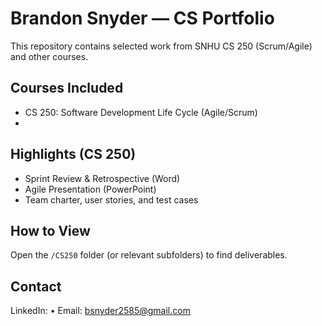 # Brandon Snyder — CS Portfolio

This repository contains selected work from SNHU CS 250 (Scrum/Agile) and other courses.

## Courses Included
- CS 250: Software Development Life Cycle (Agile/Scrum)
- 

## Highlights (CS 250)
- Sprint Review & Retrospective (Word)
- Agile Presentation (PowerPoint)
- Team charter, user stories, and test cases

## How to View
Open the `/CS250` folder (or relevant subfolders) to find deliverables.

## Contact
LinkedIn: <your link> • Email: <bsnyder2585@gmail.com>

